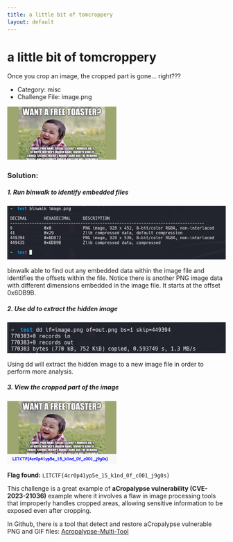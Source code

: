 ```yaml
---
title: a little bit of tomcroppery
layout: default 
---
```


# a little bit of tomcroppery
Once you crop an image, the cropped part is gone... right???

- Category: misc
- Challenge File: image.png

<img src="image.png" alt="challenge-file" style="width: 50%; height: auto;">

### Solution:

##### 1. Run binwalk to identify embedded files

<img src="image1.png" alt="binwalk-out">

binwalk able to find out any embedded data within the image file and identifies the offsets within the file. Notice there is another PNG image data with different dimensions embedded in the image file. It starts at the offset 0x6DB9B. 

##### 2. Use dd to extract the hidden image

<img src="image2.png" alt="dd-out-png">

Using dd will extract the hidden image to a new image file in order to perform more analysis.

##### 3. View the cropped part of the image

<img src="image3.png" alt="out-png" style="width: 50%; height: auto;">

**Flag found:** `LITCTF{4cr0p41yp5e_15_k1nd_0f_c001_j9g0s}`

This challenge is a great example of **aCropalypse vulnerability (CVE-2023-21036)** example where it involves a flaw in image processing tools that improperly handles cropped areas, allowing sensitive information to be exposed even after cropping. 

In Github, there is a tool that detect and restore aCropalypse vulnerable PNG and GIF files:
[Acropalypse-Multi-Tool](https://github.com/frankthetank-music/Acropalypse-Multi-Tool)


